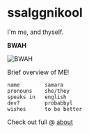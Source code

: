 # ssalggnikool

I'm me, and thyself.

**BWAH**

![BWAH](images/bwah-small.png)

Brief overview of ME!
```
name        samara
pronouns    she/they
speaks in   english
dev?        probabbyl
wishes      to be better
```
Check out full @ [about](risitara/about)